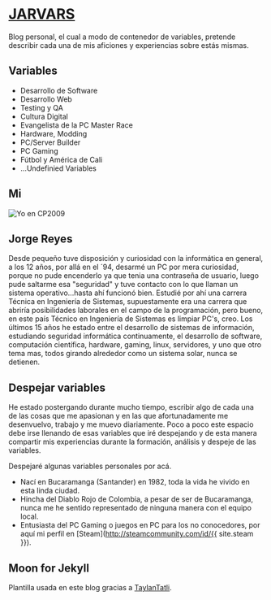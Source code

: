 # [JARVARS](https://jarvars.github.io)
Blog personal, el cual a modo de contenedor de variables, pretende describir cada una de mis aficiones y experiencias sobre estás mismas.

## Variables
* Desarrollo de Software
* Desarrollo Web
* Testing y QA
* Cultura Digital
* Evangelista de la PC Master Race
* Hardware, Modding
* PC/Server Builder
* PC Gaming
* Fútbol y América de Cali
* ...Undefinied Variables

## Mi

![Yo en CP2009](https://github.com/jarvars/jarvars.github.io/blob/master/assets/img/mi/me_cp.jpg)

## Jorge Reyes

Desde pequeño tuve disposición y curiosidad con la informática en general, a los 12 años, por allá en el ´94, desarmé un PC por mera curiosidad, porque no pude encenderlo ya que tenia una contraseña de usuario, luego pude saltarme esa "seguridad" y tuve contacto con lo que llaman un sistema operativo...hasta ahí funcionó bien.
Estudié por ahí una carrera Técnica en Ingeniería de Sistemas, supuestamente era una carrera que abriría posibilidades laborales en el campo de la programación, pero bueno, en este país Técnico en Ingeniería de Sistemas es limpiar PC's, creo.
Los últimos 15 años he estado entre el desarrollo de sistemas de información, estudiando seguridad informática continuamente, el desarrollo de software, computación científica, hardware, gaming, linux, servidores, y uno que otro tema mas, todos girando alrededor como un sistema solar, nunca se detienen.

## Despejar variables

He estado postergando durante mucho tiempo, escribir algo de cada una de las cosas que me apasionan y en las que afortunadamente me desenvuelvo, trabajo y me muevo diariamente.
Poco a poco este espacio debe irse llenando de esas variables que iré despejando y de esta manera compartir mis experiencias durante la formación, análisis y despeje de las variables.

Despejaré algunas variables personales por acá.

* Nací en Bucaramanga (Santander) en 1982, toda la vida he vivido en esta linda ciudad.
* Hincha del Diablo Rojo de Colombia, a pesar de ser de Bucaramanga, nunca me he sentido representado de ninguna manera con el equipo local.
* Entusiasta del PC Gaming o juegos en PC para los no conocedores, por aquí mi perfil en [Steam](http://steamcommunity.com/id/{{ site.steam }}).

## Moon for Jekyll

Plantilla usada en este blog gracias a [TaylanTatli](https://taylantatli.github.io/moon-jekyll-theme/).
